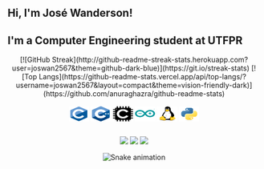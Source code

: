 ## Hi, I'm José Wanderson!
## I'm a Computer Engineering student at UTFPR
<div align="center">
<!-- <div>
<a href="https://github.com/joswan2567">
  <img height="180em" src="https://github-readme-stats.vercel.app/api/top-langs/?username=joswan2567&layout=compact&langs_count=7&theme=dracula"/>
<img height="180em" src="https://github-readme-stats.vercel.app/api?username=joswan2567&show_icons=true&theme=dracula&include_all_commits=true&count_private=true"/>
</div> -->
[![GitHub Streak](http://github-readme-streak-stats.herokuapp.com?user=joswan2567&theme=github-dark-blue)](https://git.io/streak-stats)
[![Top Langs](https://github-readme-stats.vercel.app/api/top-langs/?username=joswan2567&layout=compact&theme=vision-friendly-dark)](https://github.com/anuraghazra/github-readme-stats)
<div style="display: inline_block"><br>

  <img align="center" alt="Joswan-C++" height="30" width="40" src="https://raw.githubusercontent.com/devicons/devicon/master/icons/c/c-original.svg">
  <img align="center" alt="Joswan-Ts" height="30" width="40" src="https://raw.githubusercontent.com/devicons/devicon/master/icons/cplusplus/cplusplus-original.svg">
  <img align="center" alt="Joswan-EmbeddedC" height="30" width="40" src="https://raw.githubusercontent.com/devicons/devicon/master/icons/embeddedc/embeddedc-plain.svg">
  <img align="center" alt="Joswan-Arduino" height="30" width="40" src="https://raw.githubusercontent.com/devicons/devicon/master/icons/arduino/arduino-original.svg"> 
  <img align="center" alt="Joswan-Linux" height="30" width="40" src="https://raw.githubusercontent.com/devicons/devicon/master/icons/linux/linux-original.svg">
  <img align="center" alt="Joswan-Python" height="30" width="40" src="https://raw.githubusercontent.com/devicons/devicon/master/icons/python/python-original.svg">
  
  ##

<div>
 <a href="https://discord.com/channels/@me/809764458963533854" target="_blank"><img src="https://img.shields.io/badge/Discord-7289DA?style=for-the-badge&logo=discord&logoColor=white" target="_blank"></a>
  <a href = "mailto:wandersonjose75@gmail.com"><img src="https://img.shields.io/badge/-Gmail-%23333?style=for-the-badge&logo=gmail&logoColor=white" target="_blank"></a>
  <a href="https://www.linkedin.com/in/jose-wanderson-silva-dos-santos-39908a169" target="_blank"><img src="https://img.shields.io/badge/-LinkedIn-%230077B5?style=for-the-badge&logo=linkedin&logoColor=white" target="_blank"></a>

![Snake animation](https://github.com/joswan2567/joswan2567/blob/output/github-contribution-grid-snake.svg)
 
</div>
